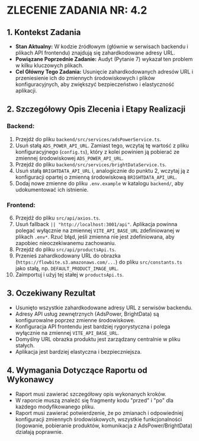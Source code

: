 # ZLECENIE ZADANIA NR: 4.2

## 1. Kontekst Zadania

- **Stan Aktualny:** W kodzie źródłowym (głównie w serwisach backendu i plikach API frontendu) znajdują się zahardkodowane adresy URL.
- **Powiązane Poprzednie Zadanie:** Audyt (Pytanie 7) wykazał ten problem w kilku kluczowych plikach.
- **Cel Główny Tego Zadania:** Usunięcie zahardkodowanych adresów URL i przeniesienie ich do zmiennych środowiskowych i plików konfiguracyjnych, aby zwiększyć bezpieczeństwo i elastyczność aplikacji.

## 2. Szczegółowy Opis Zlecenia i Etapy Realizacji

### Backend:

1.  Przejdź do pliku `backend/src/services/adsPowerService.ts`.
2.  Usuń stałą `ADS_POWER_API_URL`. Zamiast tego, wczytaj tę wartość z pliku konfiguracyjnego (`config.ts`), który z kolei powinien ją pobierać ze zmiennej środowiskowej `ADS_POWER_API_URL`.
3.  Przejdź do pliku `backend/src/services/brightDataService.ts`.
4.  Usuń stałą `BRIGHTDATA_API_URL` i, analogicznie do punktu 2, wczytaj ją z konfiguracji opartej o zmienną środowiskową `BRIGHTDATA_API_URL`.
5.  Dodaj nowe zmienne do pliku `.env.example` w katalogu `backend/`, aby udokumentować ich istnienie.

### Frontend:

6.  Przejdź do pliku `src/api/axios.ts`.
7.  Usuń fallback `|| "http://localhost:3001/api"`. Aplikacja powinna polegać wyłącznie na zmiennej `VITE_API_BASE_URL` zdefiniowanej w plikach `.env*`. Rzuć błąd, jeśli zmienna nie jest zdefiniowana, aby zapobiec nieoczekiwanemu zachowaniu.
8.  Przejdź do pliku `src/api/productsApi.ts`.
9.  Przenieś zahardkodowany URL do obrazka (`https://flowbite.s3.amazonaws.com/...`) do pliku `src/constants.ts` jako stałą, np. `DEFAULT_PRODUCT_IMAGE_URL`.
10. Zaimportuj i użyj tej stałej w `productsApi.ts`.

## 3. Oczekiwany Rezultat

- Usunięto wszystkie zahardkodowane adresy URL z serwisów backendu.
- Adresy API usług zewnętrznych (AdsPower, BrightData) są konfigurowalne poprzez zmienne środowiskowe.
- Konfiguracja API frontendu jest bardziej rygorystyczna i polega wyłącznie na zmiennej `VITE_API_BASE_URL`.
- Domyślny URL obrazka produktu jest zarządzany centralnie w pliku stałych.
- Aplikacja jest bardziej elastyczna i bezpieczniejsza.

## 4. Wymagania Dotyczące Raportu od Wykonawcy

- Raport musi zawierać szczegółowy opis wykonanych kroków.
- W raporcie muszą znaleźć się fragmenty kodu "przed" i "po" dla każdego modyfikowanego pliku.
- Raport musi zawierać potwierdzenie, że po zmianach i odpowiedniej konfiguracji zmiennych środowiskowych, wszystkie funkcjonalności (logowanie, pobieranie produktów, komunikacja z AdsPower/BrightData) działają poprawnie.
